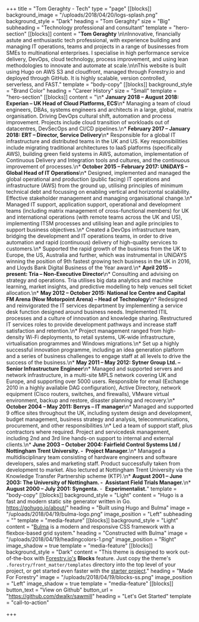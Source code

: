 +++
title = "Tom Geraghty - Tech"
type = "page"
[[blocks]]
background_image = "/uploads/2018/04/20/logs-splash.png"
background_style = "Dark"
heading = "Tom Geraghty"
size = "Big"
subheading = "Technology professional and consultant"
template = "hero-section"
[[blocks]]
content = "**Tom Geraghty** \n\nInnovative, financially astute and enthusiastic tech professional, with experience building and managing IT operations, teams and projects in a range of businesses from SMEs to multinational enterprises. I specialise in high performance service delivery, DevOps, cloud technology, process improvement, and using lean methodologies to innovate and automate at scale.\n\nThis website is built using Hugo on AWS S3 and cloudfront, managed through Forestry.io and deployed through GitHub. It is highly scalable, version controlled, serverless, and FAST."
template = "body-copy"
[[blocks]]
background_style = "Brand Color"
heading = "Career History"
size = "Small"
template = "hero-section"
[[blocks]]
content = "\n* **January 2018 – August 2018: Experian – UK Head of Cloud Platforms, ECS**\n* Managing a team of cloud engineers, DBAs, systems engineers and architects in a large, global, matrix organisation. Driving DevOps cultural shift, automation and process improvement. Projects include cloud transition of workloads out of datacentres, DevSecOps and CI/CD pipelines.\n* **February 2017 – January 2018: ERT – Director, Service Delivery**\n* Responsible for a global IT infrastructure and distributed teams in the UK and US. Key responsibilities include migrating traditional architectures to IaaS platforms (specifically AWS), building green field systems in AWS, automation, implementation of Continuous Delivery and Integration tools and cultures, and the continuous improvement of processes.\n* **October 2015 – February 2017: UNiDAYS – Global Head of IT Operations**\n* Designed, implemented and managed the global operational and production (public facing) IT operations and infrastructure (AWS) from the ground up, utilising principles of minimum technical debt and focussing on enabling vertical and horizontal scalability. Effective stakeholder management and managing organisational change.\n* Managed IT support, application support, operational and development teams (including matrix management of cross-functional members) for UK and international operations (with remote teams across the UK and US), implementing ITSM processes and utilising lean and agile principles to support business objectives.\n* Created a DevOps infrastructure team, bridging the development and IT operations teams, in order to drive automation and rapid (continuous) delivery of high-quality services to customers.\n* Supported the rapid growth of the business from the UK to Europe, the US, Australia and further, which was instrumental in UNiDAYS winning the position of 9th fastest growing tech business in the UK in 2016, and Lloyds Bank Digital Business of the Year award.\n* **April 2015 – present: Tria – Non-Executive Director**\n* Consulting and advising on strategy and operations. Tria utilises big data analytics and machine learning, market insights, and predictive modelling to help venues sell ticket allocation.\n* **May 2012 – October 2015: National Ice Centre and Capital FM Arena (Now Motorpoint Arena) – Head of Technology**\n* Redesigned and reinvigorated the IT services department by implementing a service desk function designed around business needs. Implemented ITIL processes and a culture of innovation and knowledge sharing. Restructured IT services roles to provide development pathways and increase staff satisfaction and retention.\n* Project management ranged from high-density Wi-Fi deployments, to retail systems, UK-wide infrastructure, virtualisation programmes and Windows migrations.\n* Set up a highly successful innovation programme, including an idea generation platform and a series of business challenges to engage staff at all levels to drive the success of the business.\n* **May 2011 – May 2012: Sytner Group Ltd. – Senior Infrastructure Engineer**\n* Managed and supported servers and network infrastructure, in a multi-site MPLS network covering UK and Europe, and supporting over 5000 users. Responsible for email (Exchange 2010 in a highly available DAG configuration), Active Directory, network equipment (Cisco routers, switches, and firewalls), VMware virtual environment, backup and restore, disaster planning and recovery.\n* **October 2004 – May 2011: Berrys – IT manager**\n* Managed and supported 9 office sites throughout the UK, including system design and development, budget management, business strategy and analysis, telecommunications, procurement, and other responsibilities.\n* Led a team of support staff, plus contractors where required. Project and servicedesk management, including 2nd and 3rd line hands-on support to internal and external clients.\n* **June 2003 – October 2004: Fairfield Control Systems Ltd / Nottingham Trent University. -  Project Manager.**\n* Managed a multidisciplinary team consisting of hardware engineers and software developers, sales and marketing staff. Product successfully taken from development to market. Also lectured at Nottingham Trent University via the Knowledge Transfer Partnership scheme (KTP).\n* **August 2001 – June 2003: The University of Nottingham. -  Assistant Field Trials Manager.**\n* **August 2000 – July 2001: Syngenta.** -  **Experimentalist.**"
template = "body-copy"
[[blocks]]
background_style = "Light"
content = "Hugo is a fast and modern static site generator written in Go. https://gohugo.io/about/"
heading = "Built using Hugo and Bulma"
image = "/uploads/2018/04/19/bulma-logo.png"
image_position = "Left"
subheading = ""
template = "media-feature"
[[blocks]]
background_style = "Light"
content = "[Bulma](https://bulma.io/) is a modern and responsive CSS framework with a flexbox-based grid system."
heading = "Constructed with Bulma"
image = "/uploads/2018/04/19/headingcolors-1.png"
image_position = "Right"
image_shadow = true
template = "media-feature"
[[blocks]]
background_style = "Dark"
content = "This theme is designed to work out-of-the-box with [Forestry.io's](https://forestry.io) **Blocks** feature. Just copy the theme's `.forestry/front_matter/templates` directory into the top level of your project, or get started even faster with the [starter project](https://github.com/dwalkr/sawmill-starter)."
heading = "Made For Forestry"
image = "/uploads/2018/04/19/blocks-ss.png"
image_position = "Left"
image_shadow = true
template = "media-feature"
[[blocks]]
button_text = "View on Github"
button_url = "https://github.com/dwalkr/sawmill"
heading = "Let's Get Started"
template = "call-to-action"

+++
